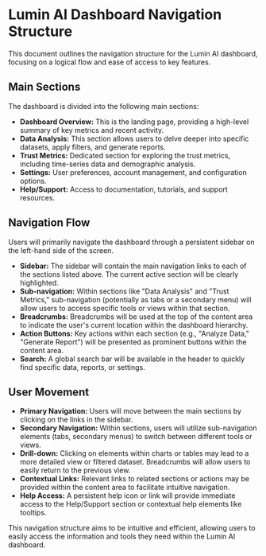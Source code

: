 # Lumin AI Dashboard Navigation Structure

This document outlines the navigation structure for the Lumin AI dashboard, focusing on a logical flow and ease of access to key features.

## Main Sections

The dashboard is divided into the following main sections:

*   **Dashboard Overview:** This is the landing page, providing a high-level summary of key metrics and recent activity.
*   **Data Analysis:** This section allows users to delve deeper into specific datasets, apply filters, and generate reports.
*   **Trust Metrics:** Dedicated section for exploring the trust metrics, including time-series data and demographic analysis.
*   **Settings:** User preferences, account management, and configuration options.
*   **Help/Support:** Access to documentation, tutorials, and support resources.

## Navigation Flow

Users will primarily navigate the dashboard through a persistent sidebar on the left-hand side of the screen.

*   **Sidebar:** The sidebar will contain the main navigation links to each of the sections listed above. The current active section will be clearly highlighted.
*   **Sub-navigation:** Within sections like "Data Analysis" and "Trust Metrics," sub-navigation (potentially as tabs or a secondary menu) will allow users to access specific tools or views within that section.
*   **Breadcrumbs:** Breadcrumbs will be used at the top of the content area to indicate the user's current location within the dashboard hierarchy.
*   **Action Buttons:** Key actions within each section (e.g., "Analyze Data," "Generate Report") will be presented as prominent buttons within the content area.
*   **Search:** A global search bar will be available in the header to quickly find specific data, reports, or settings.

## User Movement

*   **Primary Navigation:** Users will move between the main sections by clicking on the links in the sidebar.
*   **Secondary Navigation:** Within sections, users will utilize sub-navigation elements (tabs, secondary menus) to switch between different tools or views.
*   **Drill-down:** Clicking on elements within charts or tables may lead to a more detailed view or filtered dataset. Breadcrumbs will allow users to easily return to the previous view.
*   **Contextual Links:** Relevant links to related sections or actions may be provided within the content area to facilitate intuitive navigation.
*   **Help Access:** A persistent help icon or link will provide immediate access to the Help/Support section or contextual help elements like tooltips.

This navigation structure aims to be intuitive and efficient, allowing users to easily access the information and tools they need within the Lumin AI dashboard.